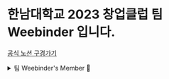 # 한남대학교 2023 창업클럽 팀 Weebinder 입니다. 

<!-- 공식 노션 링크 -->
 [공식 노션 구경가기](https://www.notion.so/Daymaker-c992c854a18e4e77aba4a9421a3b85a7?pvs=4)


<!-- 운영팀 토글 -->

<details>
<summary>팀 Weebinder's Member 👀</summary>
<div>

| 이름 | 파트 | 직책 |
| :---: | :---: | :---: |
| 신수민 | 대표 / 프론트엔드 | 대표 |
| 오태훈 | 풀스택 개발 | 팀장 |
| 김태균 | 전략/경영기획 | 팀장 |
| 김어은 | 전략기획 | 팀원 |
| 피여라 | 경영기획 | 팀원 |
| 이승호 | 백엔드 | 팀원 |
| 한소율 | 디자인 | 팀장 |

</div>
</details>
